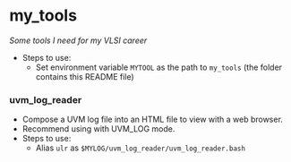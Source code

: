 # my_tools
*Some tools I need for my VLSI career*
- Steps to use:
  - Set environment variable `MYTOOL` as the path to `my_tools` (the folder contains this README file)

### uvm_log_reader
- Compose a UVM log file into an HTML file to view with a web browser.
- Recommend using with UVM_LOG mode.
- Steps to use:
  - Alias `ulr` as `$MYLOG/uvm_log_reader/uvm_log_reader.bash`


